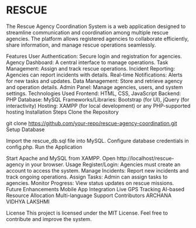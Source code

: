 # RESCUE
The Rescue Agency Coordination System is a web application designed to streamline communication and coordination among multiple rescue agencies. The platform allows registered agencies to collaborate efficiently, share information, and manage rescue operations seamlessly.

Features
User Authentication: Secure login and registration for agencies.
Agency Dashboard: A central interface to manage operations.
Task Management: Assign and track rescue operations.
Incident Reporting: Agencies can report incidents with details.
Real-time Notifications: Alerts for new tasks and updates.
Data Management: Store and retrieve agency and operation details.
Admin Panel: Manage agencies, users, and system settings.
Technologies Used
Frontend: HTML, CSS, JavaScript
Backend: PHP
Database: MySQL
Frameworks/Libraries: Bootstrap (for UI), jQuery (for interactivity)
Hosting: XAMPP (for local development) or any PHP-supported hosting
Installation Steps
Clone the Repository

git clone https://github.com/your-repo/rescue-agency-coordination.git
Setup Database

Import the rescue_db.sql file into MySQL.
Configure database credentials in config.php.
Run the Application

Start Apache and MySQL from XAMPP.
Open http://localhost/rescue-agency in your browser.
Usage
Register/Login: Agencies must create an account to access the system.
Manage Incidents: Report new incidents and track ongoing operations.
Assign Tasks: Admin can assign tasks to agencies.
Monitor Progress: View status updates on rescue missions.
Future Enhancements
Mobile App Integration
Live GPS Tracking
AI-based Resource Allocation
Multi-language Support
Contributors
ARCHANA VIDHYA LAKSHMI

License
This project is licensed under the MIT License. Feel free to contribute and improve the system.
